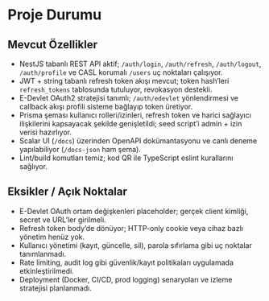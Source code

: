 ﻿# Proje Durumu

## Mevcut Özellikler
- NestJS tabanlı REST API aktif; `/auth/login`, `/auth/refresh`, `/auth/logout`, `/auth/profile` ve CASL korumalı `/users` uç noktaları çalışıyor.
- JWT + string tabanlı refresh token akışı mevcut; token hash’leri `refresh_tokens` tablosunda tutuluyor, revokasyon destekli.
- E-Devlet OAuth2 stratejisi tanımlı; `/auth/edevlet` yönlendirmesi ve callback akışı profili sisteme bağlayıp token üretiyor.
- Prisma şeması kullanıcı rolleri/izinleri, refresh token ve harici sağlayıcı ilişkilerini kapsayacak şekilde genişletildi; seed script’i admin + izin verisi hazırlıyor.
- Scalar UI (`/docs`) üzerinden OpenAPI dokümantasyonu ve canlı deneme yapılabiliyor (`/docs-json` ham şema).
- Lint/build komutları temiz; kod QR ile TypeScript eslint kurallarını sağlıyor.

## Eksikler / Açık Noktalar
- E-Devlet OAuth ortam değişkenleri placeholder; gerçek client kimliği, secret ve URL’ler girilmeli.
- Refresh token body’de dönüyor; HTTP-only cookie veya cihaz bazlı yönetim henüz yok.
- Kullanıcı yönetimi (kayıt, güncelle, sil), parola sıfırlama gibi uç noktalar tanımlanmadı.
- Rate limiting, audit log gibi güvenlik/kayıt politikaları uygulamada etkinleştirilmedi.
- Deployment (Docker, CI/CD, prod logging) senaryoları ve izleme stratejisi planlanmadı.
